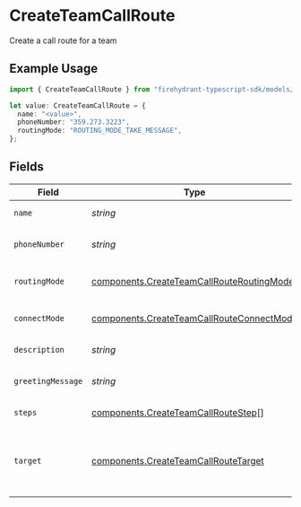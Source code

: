 # CreateTeamCallRoute

Create a call route for a team

## Example Usage

```typescript
import { CreateTeamCallRoute } from "firehydrant-typescript-sdk/models/components";

let value: CreateTeamCallRoute = {
  name: "<value>",
  phoneNumber: "359.273.3223",
  routingMode: "ROUTING_MODE_TAKE_MESSAGE",
};
```

## Fields

| Field                                                                                                  | Type                                                                                                   | Required                                                                                               | Description                                                                                            |
| ------------------------------------------------------------------------------------------------------ | ------------------------------------------------------------------------------------------------------ | ------------------------------------------------------------------------------------------------------ | ------------------------------------------------------------------------------------------------------ |
| `name`                                                                                                 | *string*                                                                                               | :heavy_check_mark:                                                                                     | Name of the call route                                                                                 |
| `phoneNumber`                                                                                          | *string*                                                                                               | :heavy_check_mark:                                                                                     | Phone number to route calls to                                                                         |
| `routingMode`                                                                                          | [components.CreateTeamCallRouteRoutingMode](../../models/components/createteamcallrouteroutingmode.md) | :heavy_check_mark:                                                                                     | Routing mode for the call route                                                                        |
| `connectMode`                                                                                          | [components.CreateTeamCallRouteConnectMode](../../models/components/createteamcallrouteconnectmode.md) | :heavy_minus_sign:                                                                                     | Connect mode for the call route                                                                        |
| `description`                                                                                          | *string*                                                                                               | :heavy_minus_sign:                                                                                     | Description of the call route                                                                          |
| `greetingMessage`                                                                                      | *string*                                                                                               | :heavy_minus_sign:                                                                                     | Greeting message for the call route                                                                    |
| `steps`                                                                                                | [components.CreateTeamCallRouteStep](../../models/components/createteamcallroutestep.md)[]             | :heavy_minus_sign:                                                                                     | Steps for the call route                                                                               |
| `target`                                                                                               | [components.CreateTeamCallRouteTarget](../../models/components/createteamcallroutetarget.md)           | :heavy_minus_sign:                                                                                     | Target for the call route (required unless connect_mode is direct_dial)                                |